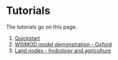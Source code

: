 # Tutorials

The tutorials go on this page.

1. [Quickstart](./demo/scripts/quickstart_demo.py)
2. [WSIMOD model demonstration - Oxford](./demo/scripts/oxford_demo.py)
3. [Land nodes - hydrology and agriculture](./demo/scripts/land_demo.py)